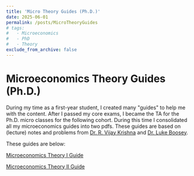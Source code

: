 ```yaml
---
title: 'Micro Theory Guides (Ph.D.)'
date: 2025-06-01
permalink: /posts/MicroTheoryGuides
# tags:
#   - Microeconomics
#   - PhD
#   - Theory
exclude_from_archive: false
---
```


Microeconomics Theory Guides (Ph.D.)
======

During my time as a first-year student, I created many "guides" to help me with the content. After I passed my core exams, I became the TA for the Ph.D. micro classes for the following cohort. During this time I consolidated all my microeconomics guides into two pdfs. These guides are based on (lecture) notes and problems from <a href="https://rvijaykrishna.weebly.com/" target="_blank">Dr. R. Vijay Krishna</a> and <a href="https://myweb.fsu.edu/lboosey/" target="_blank">Dr. Luke Boosey</a>.

These guides are below:

<a href="https://www.dropbox.com/scl/fi/hhtb1vbqzyzvepx6qsqls/Micro-Theory-I-Guide.pdf?rlkey=72fmwo8nnm2j32vau71dm3lgy&st=fh8utd34&dl=0" target="_blank"> Microeconomics Theory I Guide</a>


<a href="https://www.dropbox.com/scl/fi/ojporbn0lemwkk2o2ahg5/Micro-Theory-II-Guide.pdf?rlkey=sbn1oskzg6cywyfdwcljv1eih&st=krndxm7i&dl=0"> Microeconomics Theory II Guide</a>


